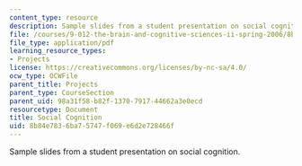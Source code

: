 ```yaml
---
content_type: resource
description: Sample slides from a student presentation on social cognition.
file: /courses/9-012-the-brain-and-cognitive-sciences-ii-spring-2006/8b84e7836ba75747f069e6d2e728466f_ntwarog_presenta.pdf
file_type: application/pdf
learning_resource_types:
- Projects
license: https://creativecommons.org/licenses/by-nc-sa/4.0/
ocw_type: OCWFile
parent_title: Projects
parent_type: CourseSection
parent_uid: 98a31f58-b82f-1370-7917-44662a3e0ecd
resourcetype: Document
title: Social Cognition
uid: 8b84e783-6ba7-5747-f069-e6d2e728466f
---
```

Sample slides from a student presentation on social cognition.
